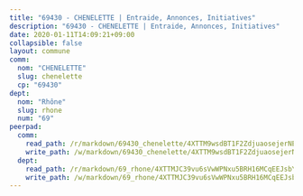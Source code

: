 ```yaml
---
title: "69430 - CHENELETTE | Entraide, Annonces, Initiatives"
description: "69430 - CHENELETTE | Entraide, Annonces, Initiatives"
date: 2020-01-11T14:09:21+09:00
collapsible: false
layout: commune
comm:
  nom: "CHENELETTE"
  slug: chenelette
  cp: "69430"
dept:
  nom: "Rhône"
  slug: rhone
  num: "69"
peerpad:
  comm:
    read_path: /r/markdown/69430_chenelette/4XTTM9wsdBT1F2ZdjuaosejerNEVgmrmDJsPFjrV2eDFyHVio
    write_path: /w/markdown/69430_chenelette/4XTTM9wsdBT1F2ZdjuaosejerNEVgmrmDJsPFjrV2eDFyHVio-K3TgUsRSikx977mLvpgX5v2wUoauXBr8qU9WkMBxTFURFz9tvA4ynfQLz9tQECDK7PzyAte5AvL5vUYBVvFMrhRbHhivx9xFYoqaYctjvMaKcwMuD4jWaoSHcFpCjzjNUEezUK7V
  dept:
    read_path: /r/markdown/69_rhone/4XTTMJC39vu6sVwWPNxu5BRH16MCqEEJsbYu4RNyAxnNmNtVW
    write_path: /w/markdown/69_rhone/4XTTMJC39vu6sVwWPNxu5BRH16MCqEEJsbYu4RNyAxnNmNtVW-K3TgUzVUEXrXvc8NoaD9JfiBpc5MBFP7KZFqLEsm11xqJDEwSVMy7UACp2eYMzek3K6y2WLoyzq5xdKMZeizKNpfHbUBgJcoYSqfidBaPx8RcTCPmdCXhdgeLZLEYHVco5fHD6Pz
---
```


